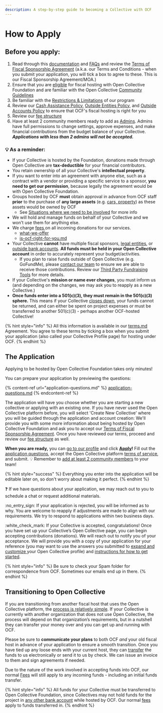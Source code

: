 ```yaml
---
description: A step-by-step guide to becoming a Collective with OCF
---
```


# How to Apply

## **Before you apply:**

1. Read through this [documentation](../../) and [FAQs](https://docs.opencollective.foundation/faq/basic-faq) and review the [Terms of Fiscal Sponsorship Agreement](../terms.md) (a.k.a. our Terms and Conditions - when you submit your application, you will tick a box to agree to these. This is our Fiscal Sponsorship Agreement/MOA.)
2. Ensure that you are [eligible](../eligibility.md) for fiscal hosting with Open Collective Foundation and are familiar with the Open Collective [Community Guidelines](https://docs.opencollective.com/help/about/community-guidelines)
3. Be familiar with the [Restrictions & Limitations](../../how-it-works/policies/#restrictions-and-limitations) of our program
4. Review our [Cash Assistance Policy](../../how-it-works/policies/cash-assistance-policy.md), [Outside Entities Policy](../../how-it-works/policies/outside-entities-policy.md), and [Outside Accounts Policy](../../how-it-works/policies/outside-accounts-policy.md) to ensure that OCF's fiscal hosting is right for you
5. Review our [fee structure](../../how-it-works/fees.md)
6. Have at least 2 community members ready to add as [Admins](https://docs.opencollective.com/help/collectives/core-contributors). Admins have full permissions to change settings, approve expenses, and make financial contributions from the budget balance of your Collective. _**Applications with less than 2 admins will not be accepted.**_

### :bulb: A**s a reminder:**

* If your Collective is hosted by the Foundation, donations made through Open Collective are **tax-deductible** for your financial contributors.
* You retain ownership of all your Collective's **intellectual property**.
* If you want to enter into an agreement with anyone else, such as a contract with a vendor or providing a specific service to a sponsor, **you need to get our permission**, because legally the agreement would be with Open Collective Foundation.
* Groups hosted by OCF **must** obtain approval in advance from OCF staff **prior** to the purchase of **any large assets** (e.g. [cars, property](../../faq/expenses-faq.md#can-we-buy-an-automobile-or-real-estate-for-charitable-use)) as these assets would be owned by OCF
  * See [Situations where we need to be involved](../../how-it-works/policies/#situations-where-we-need-to-be-involved) for more info
* We will hold and manage funds on behalf of your Collective and we won't use them for anything else.
* We charge [fees ](../../how-it-works/fees.md)on all incoming donations for our services.
  * [what-we-offer](../../what-we-offer/ "mention")
  * [is-ocf-right-for-you.md](../../faq/is-ocf-right-for-you.md "mention")
* Your Collective **cannot** have multiple fiscal sponsors, [legal entities](../../how-it-works/policies/outside-entities-policy.md), or [outside bank accounts](../../how-it-works/policies/outside-accounts-policy.md). **All funds must be held in your Open Collective account** in order to accurately represent your budget/activities.
  * If you plan to raise funds outside of Open Collective (e.g. GoFundMe), please [contact our team](../../about/contact-us.md) to ensure we are able to receive those contributions. Review our [Third Party Fundraising Tools](https://docs.opencollective.foundation/how-it-works/financial-contributions/third-party-fundraising-tools-and-benefits) for more details.
* If your Collective's **mission or name ever changes**, you must inform us (and depending on the changes, we may ask you to reapply as a new Collective.)
* **Once funds enter into a 501(c)(3), they must remain in the 501(c)(3) sphere.** This means if your Collective [closes down](../../faq/leaving-ocf.md), your funds cannot be returned, and can either be spent on project expenses or must be transferred to another 501(c)(3) - perhaps another OCF-hosted Collective!

{% hint style="info" %}
All this information is available in our [terms.md](../terms.md "mention") Agreement. You agree to these terms by ticking a box when you submit your application (also called your Collective Profile page) for hosting under OCF.
{% endhint %}

## **The Application**

Applying to be hosted by Open Collective Foundation takes only minutes!

You can prepare your application by previewing the questions:

{% content-ref url="application-questions.md" %}
[application-questions.md](application-questions.md)
{% endcontent-ref %}

The application will have you choose whether you are starting a new collective or applying with an existing one. If you have never used the Open Collective platform before, you will select 'Create New Collective' where you will be guided through the application and account creation: We'll provide you with some more information about being hosted by Open Collective Foundation and ask you to accept our [Terms of Fiscal Sponsorship Agreement](../terms.md). Once you have reviewed our terms, proceed and review our [fee structure](../../how-it-works/fees.md) as well.

**When you are ready,** you can [go to our profile](https://opencollective.com/foundation) and click [**Apply**](https://www.opencollective.com/foundation/apply)**!** Fill out the [application questions](application-questions.md), accept the Open Collective platform [terms of service](../terms.md), and submit. :bulb: Remember to [add at least 2 community members](https://docs.opencollective.com/help/collectives/collective-settings/core-contributors) to your team!

{% hint style="success" %}
Everything you enter into the application will be editable later on, so don't worry about making it perfect.
{% endhint %}

:question: If we have questions about your application, we may reach out to you to schedule a chat or request additional materials.

:no\_entry\_sign: If your application is rejected, you will be informed as to why. You are welcome to reapply if adjustments are made to align with our requirements. We try to respond to applications within two business days.

:white\_check\_mark: If your Collective is accepted, congratulations! Once you have set up your Collective’s Open Collective page, you can begin accepting contributions (donations). We will reach out to notify you of your acceptance. We will provide you with a copy of your application for your reference (you may want to use the answers you submitted to [expand and customize ](https://docs.opencollective.com/help/collectives/customize-collective)your Open Collective profile) and [instructions for how to get started](../../how-it-works/basics.md).

{% hint style="info" %}
Be sure to check your Spam folder for correspondence from OCF. Sometimes our emails end up in there.
{% endhint %}

## Transitioning to Open Collective

If you are transitioning from another fiscal host that uses the Open Collective platform, the [process is relatively simple](https://docs.opencollective.com/help/collectives/change-fiscal-host#what-is-the-process-for-changing-fiscal-hosts). If your Collective is currently with another organization that does not use Open Collective, the process will depend on that organization’s requirements, but in a nutshell they can transfer your money over and you can get up and running with OCF.

Please be sure to **communicate your plans** to both OCF _and_ your old fiscal host in advance of your application to ensure a smooth transition. Once you have tied up any loose ends with your current host, they can [transfer](../../how-it-works/financial-contributions/) the funds to us electronically or send it to us by check. We can issue an invoice to them and sign agreements if needed.

Due to the nature of the work involved in accepting funds into OCF, our normal [Fees](../../how-it-works/fees.md) will still apply to any incoming funds - including an initial funds transfer.&#x20;

{% hint style="info" %}
All funds for your Collective must be transferred to Open Collective Foundation, since Collectives may not hold funds for the project in [any other bank account](../../how-it-works/policies/outside-accounts-policy.md) while hosted by OCF. Our normal [fees](https://docs.opencollective.foundation/how-it-works/fees) apply to funds transferred in.
{% endhint %}

